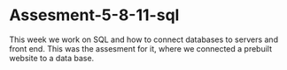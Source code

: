 # Assesment-5-8-11-sql

This week we work on SQL and how to connect databases to servers and front end. This was the assesment for it, where we connected a prebuilt website to a data base.
